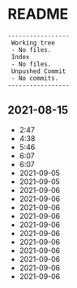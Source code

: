 # README
```shell
-----------------
 Working tree
 - No files.
 Index
 - No files.
 Unpushed Commit
 - No commits.
-----------------
```

## 2021-08-15

* 2:47
* 4:38
* 5:46
* 6:07
* 6:07
* 2021-09-05
* 2021-09-05
* 2021-09-06
* 2021-09-06
* 2021-09-06
* 2021-09-06
* 2021-09-06
* 2021-09-06
* 2021-09-06
* 2021-09-06
* 2021-09-06
* 2021-09-06
* 2021-09-06
